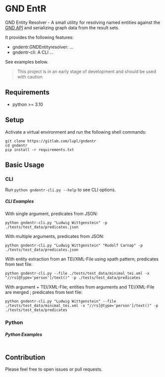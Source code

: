 # GND EntR

GND Entity Resolver - A small utility for resolving named entities against the [GND API](https://lobid.org/gnd/api) and serializing graph data from the result sets.

It provides the following features:

* gndentr.GNDEntityresolver: ...
* gndentr-cli: A CLI ...

See examples below.

> This project is in an early stage of development and should be used with caution

## Requirements

* python >= 3.10

## Setup 

Activate a virtual environment and run the following shell commands:

```shell
git clone https://gitlab.com/lupl/gndentr
cd gndentr
pip install -r requirements.txt
```
## Basic Usage

### CLI

Run `python gndentr-cli.py --help` to see CLI options.

##### CLI Examples

With single argument, predicates from JSON:

```shell
python gndentr-cli.py "Ludwig Wittgenstein" -p ./tests/test_data/predicates.json
```

With multiple arguments, predicates from JSON:

```shell
python gndentr-cli.py "Ludwig Wittgenstein" "Rudolf Carnap" -p ./tests/test_data/predicates.json
```

With entity extraction from an TEI/XML-File using xpath pattern; predicates from text file:

```shell
python gndentr-cli.py --file ./tests/test_data/minimal_tei.xml -x "//rs[@type='person']/text()" -p ./tests/test_data/predicates
```

With argument + TEI/XML-File; entities from arguments and TEI/XML-File are merged ; predicates from text file:

```shell
python gndentr-cli.py "Ludwig Wittgenstein" --file ./tests/test_data/minimal_tei.xml -x "//rs[@type='person']/text()" -p ./tests/test_data/predicates
```


### Python

##### Python Examples

```python
```


## Contribution

Please feel free to open issues or pull requests.

